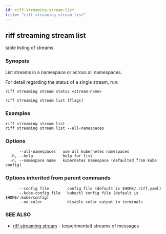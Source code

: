 ```yaml
---
id: riff-streaming-stream-list
title: "riff streaming stream list"
---
```

## riff streaming stream list

table listing of streams

### Synopsis

List streams in a namespace or across all namespaces.

For detail regarding the status of a single stream, run:

    riff streaming stream status <stream-name>

```
riff streaming stream list [flags]
```

### Examples

```
riff streaming stream list
riff streaming stream list --all-namespaces
```

### Options

```
      --all-namespaces   use all kubernetes namespaces
  -h, --help             help for list
  -n, --namespace name   kubernetes namespace (defaulted from kube config)
```

### Options inherited from parent commands

```
      --config file        config file (default is $HOME/.riff.yaml)
      --kube-config file   kubectl config file (default is $HOME/.kube/config)
      --no-color           disable color output in terminals
```

### SEE ALSO

* [riff streaming stream](riff_streaming_stream.md)	 - (experimental) streams of messages

